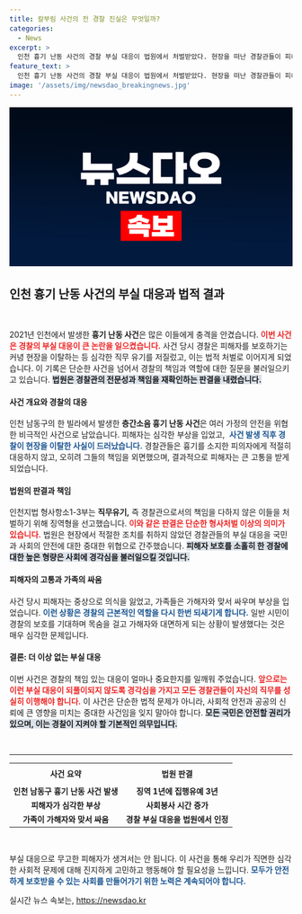 ```yaml
---
title: 칼부림 사건의 전 경찰 진실은 무엇일까?
categories:
  - News
excerpt: >
  인천 흉기 난동 사건의 경찰 부실 대응이 법원에서 처벌받았다. 현장을 떠난 경찰관들이 피해자를 방치한 채 도망친 결과, 피해자는 심각한 부상을 입었다. 이들의 형량이 늘어난 이유는 상식적으로 이해할 수 없는 변명에 있었다.
feature_text: >
  인천 흉기 난동 사건의 경찰 부실 대응이 법원에서 처벌받았다. 현장을 떠난 경찰관들이 피해자를 방치한 채 도망친 결과, 피해자는 심각한 부상을 입었다. 이들의 형량이 늘어난 이유는 상식적으로 이해할 수 없는 변명에 있었다.
image: '/assets/img/newsdao_breakingnews.jpg'
---
```


<p><img src="/assets/img/newsdao_breakingnews.jpg" alt="ontimetimes 속보" /></p>

<h2 data-ke-size="size26">인천 흉기 난동 사건의 부실 대응과 법적 결과</h2>

<p data-ke-size="size16">&nbsp;</p>

<p>2021년 인천에서 발생한 <b>흉기 난동 사건</b>은 많은 이들에게 충격을 안겼습니다. <b><span style="color: #ee2323;">이번 사건은 경찰의 부실 대응이 큰 논란을 일으켰습니다.</span></b> 사건 당시 경찰은 피해자를 보호하기는커녕 현장을 이탈하는 등 심각한 직무 유기를 저질렀고, 이는 법적 처벌로 이어지게 되었습니다. 이 기록은 단순한 사건을 넘어서 경찰의 책임과 역할에 대한 질문을 불러일으키고 있습니다. <b><span style="background-color: #21538527;">법원은 경찰관의 전문성과 책임을 재확인하는 판결을 내렸습니다.</span></b> </p>

<h4>사건 개요와 경찰의 대응</h4>

<p>인천 남동구의 한 빌라에서 발생한 <b>층간소음 흉기 난동 사건</b>은 여러 가정의 안전을 위협한 비극적인 사건으로 남았습니다. 피해자는 심각한 부상을 입었고, &nbsp;<b><span style="color: #1a5490;">사건 발생 직후 경찰이 현장을 이탈한 사실이 드러났습니다.</span></b> 경찰관들은 흉기를 소지한 피의자에게 적절히 대응하지 않고, 오히려 그들의 책임을 외면했으며, 결과적으로 피해자는 큰 고통을 받게 되었습니다.</p>

<h4>법원의 판결과 책임</h4>

<p>인천지법 형사항소1-3부는 <b>직무유기,</b> 즉 경찰관으로서의 책임을 다하지 않은 이들을 처벌하기 위해 징역형을 선고했습니다. <b><span style="color: #ee2323;">이와 같은 판결은 단순한 형사처벌 이상의 의미가 있습니다.</span></b> 법원은 현장에서 적절한 조치를 취하지 않았던 경찰관들의 부실 대응을 국민과 사회의 안전에 대한 중대한 위협으로 간주했습니다. <b><span style="background-color: #21538527;">피해자 보호를 소홀히 한 경찰에 대한 높은 형량은 사회에 경각심을 불러일으킬 것입니다.</span></b> </p>

<h4>피해자의 고통과 가족의 싸움</h4>

<p>사건 당시 피해자는 중상으로 의식을 잃었고, 가족들은 가해자와 맞서 싸우며 부상을 입었습니다. <b><span style="color: #1a5490;">이런 상황은 경찰의 근본적인 역할을 다시 한번 되새기게 합니다.</span></b> 일반 시민이 경찰의 보호를 기대하며 목숨을 걸고 가해자와 대면하게 되는 상황이 발생했다는 것은 매우 심각한 문제입니다.</p>

<h4>결론: 더 이상 없는 부실 대응</h4>

<p>이번 사건은 경찰의 책임 있는 대응이 얼마나 중요한지를 일깨워 주었습니다. <b><span style="color: #ee2323;">앞으로는 이런 부실 대응이 되풀이되지 않도록 경각심을 가지고 모든 경찰관들이 자신의 직무를 성실히 이행해야 합니다.</span></b> 이 사건은 단순한 법적 문제가 아니라, 사회적 안전과 공공의 신뢰에 큰 영향을 미치는 중대한 사건임을 잊지 말아야 합니다. <b><span style="background-color: #21538527;">모든 국민은 안전할 권리가 있으며, 이는 경찰이 지켜야 할 기본적인 의무입니다.</span></b></p>

<p data-ke-size="size16">&nbsp;</p> 

<hr />

<table style="width: 100%; border-collapse: collapse;">
  <tr>
    <th style="text-align: center; height: 30px;"><b>사건 요약</b></th>
    <th style="text-align: center; height: 30px;"><b>법원 판결</b></th>
  </tr>
  <tr>
    <td style="text-align: center; height: 17px;"><b>인천 남동구 흉기 난동 사건 발생</b></td>
    <td style="text-align: center; height: 17px;"><b>징역 1년에 집행유예 3년</b></td>
  </tr>
  <tr>
    <td style="text-align: center; height: 17px;"><b>피해자가 심각한 부상</b></td>
    <td style="text-align: center; height: 17px;"><b>사회봉사 시간 증가</b></td>
  </tr>
  <tr>
    <td style="text-align: center; height: 17px;"><b>가족이 가해자와 맞서 싸움</b></td>
    <td style="text-align: center; height: 17px;"><b>경찰 부실 대응을 법원에서 인정</b></td>
  </tr>
</table>

<p data-ke-size="size16">&nbsp;</p> 

<p>부실 대응으로 무고한 피해자가 생겨서는 안 됩니다. 이 사건을 통해 우리가 직면한 심각한 사회적 문제에 대해 진지하게 고민하고 행동해야 할 필요성을 느낍니다. <b><span style="color: #1a5490;">모두가 안전하게 보호받을 수 있는 사회를 만들어가기 위한 노력은 계속되어야 합니다.</span></b></p>
실시간 뉴스 속보는, <a href="https://newsdao.kr" rel="dofollow">https://newsdao.kr</a>


